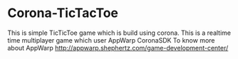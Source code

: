Corona-TicTacToe
================
This is simple TicTicToe game which is build using corona.
This is a realtime time multiplayer game which user AppWarp CoronaSDK
To know more about AppWarp http://appwarp.shephertz.com/game-development-center/

